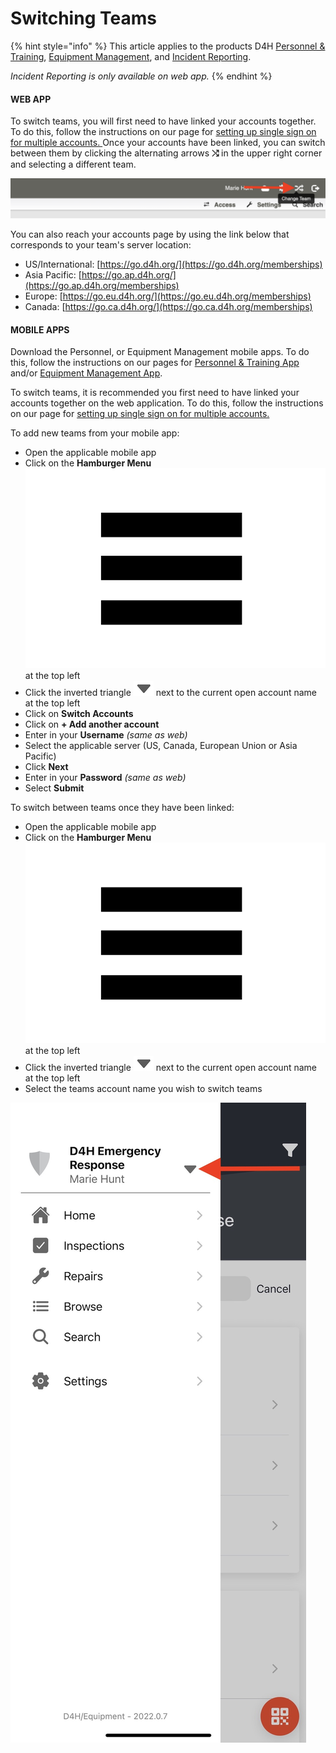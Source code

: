 # Switching Teams

{% hint style="info" %}
This article applies to the products D4H [Personnel & Training](../../personnel-and-training/getting-started.md), [Equipment Management](../../equipment-management/getting-started.md), and [Incident Reporting](../../incident-reporting/getting-started.md).&#x20;

_Incident Reporting is only available on web app._
{% endhint %}

#### WEB APP

To switch teams, you will first need to have linked your accounts together. To do this, follow the instructions on our page for [setting up single sign on for multiple accounts. ](../../user-access/sign-in-trouble/setting-up-a-single-sign-in-for-multiple-accounts.md)Once your accounts have been linked, you can switch between them by clicking the alternating arrows **⤭** in the upper right corner and selecting a different team.&#x20;

![](<../../.gitbook/assets/Screen Shot 2022-04-20 at 1.35.16 PM.png>)

You can also reach your accounts page by using the link below that corresponds to your team's server location:

* US/International: [https://go.d4h.org/](https://go.d4h.org/memberships)
* Asia Pacific: [https://go.ap.d4h.org/](https://go.ap.d4h.org/memberships)
* Europe: [https://go.eu.d4h.org/](https://go.eu.d4h.org/memberships)
* Canada: [https://go.ca.d4h.org/](https://go.ca.d4h.org/memberships)

#### MOBILE APPS

Download the Personnel, or Equipment Management mobile apps.  To do this, follow the instructions on our pages for [Personnel & Training App ](../../personnel-and-training/personnel-and-training-app/)and/or [Equipment Management App](../../equipment-management/equipment-management-app/).&#x20;

To switch teams, it is recommended you first need to have linked your accounts together on the web application. To do this, follow the instructions on our page for [setting up single sign on for multiple accounts. ](../../user-access/sign-in-trouble/setting-up-a-single-sign-in-for-multiple-accounts.md)

To add new teams from your mobile app:

* Open the applicable mobile app
* Click on the **Hamburger Menu** <img src="../../.gitbook/assets/image (3).png" alt="" data-size="line">at the top left
* Click the inverted triangle ![](<../../.gitbook/assets/Screen Shot 2022-04-20 at 1.41.23 PM.png>) next to the current open account name at the top left
* Click on **Switch Accounts**
* Click on **+ Add another account**
* Enter in your **Username** _(same as web)_
* Select the applicable server (US, Canada, European Union or Asia Pacific)
* Click **Next**
* Enter in your **Password** _(same as web)_
* Select **Submit**

To switch between teams once they have been linked:

* Open the applicable mobile app
* Click on the **Hamburger Menu** <img src="../../.gitbook/assets/image (3).png" alt="" data-size="line">at the top left
* Click the inverted triangle ![](<../../.gitbook/assets/Screen Shot 2022-04-20 at 1.41.23 PM.png>) next to the current open account name at the top left
* Select the teams account name you wish to switch teams

![](<../../.gitbook/assets/Screenshot 2022-04-20 at 1.26.11 PM.jpeg>)
